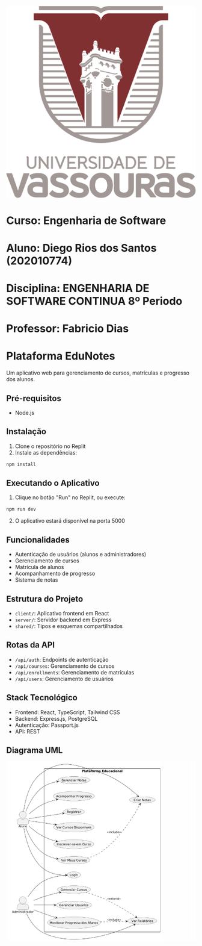 ![alt text](https://github.com/DiegoWebwork/estrutura-de-dados/blob/main/universidade%20de%20vassouras%20Vertical.png)

# Curso: Engenharia de Software
# Aluno: Diego Rios dos Santos (202010774)
# Disciplina: ENGENHARIA DE SOFTWARE CONTINUA 8º Periodo
# Professor: Fabricio Dias

# Plataforma EduNotes

Um aplicativo web para gerenciamento de cursos, matrículas e progresso dos alunos.

## Pré-requisitos

- Node.js

## Instalação

1. Clone o repositório no Replit
2. Instale as dependências:
```bash
npm install
```

## Executando o Aplicativo

1. Clique no botão "Run" no Replit, ou execute:
```bash
npm run dev
```

2. O aplicativo estará disponível na porta 5000

## Funcionalidades

- Autenticação de usuários (alunos e administradores)
- Gerenciamento de cursos
- Matrícula de alunos
- Acompanhamento de progresso
- Sistema de notas

## Estrutura do Projeto

- `client/`: Aplicativo frontend em React
- `server/`: Servidor backend em Express
- `shared/`: Tipos e esquemas compartilhados

## Rotas da API

- `/api/auth`: Endpoints de autenticação
- `/api/courses`: Gerenciamento de cursos
- `/api/enrollments`: Gerenciamento de matrículas
- `/api/users`: Gerenciamento de usuários

## Stack Tecnológico

- Frontend: React, TypeScript, Tailwind CSS
- Backend: Express.js, PostgreSQL
- Autenticação: Passport.js
- API: REST

## Diagrama UML
![alt text](https://github.com/DiegoWebwork/EduNotes-P1/blob/main/uml.png)
